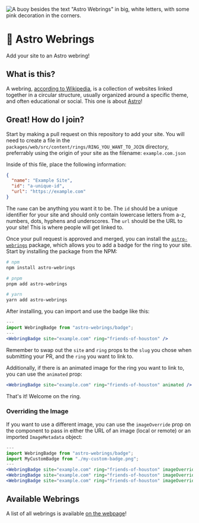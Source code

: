 ![A buoy besides the text "Astro Webrings" in big, white letters, with some pink decoration in the corners.](https://raw.githubusercontent.com/louisescher/astro-webrings/refs/heads/master/packages/web/public/og.png)

# 🛟 Astro Webrings
Add your site to an Astro webring!

## What is this?

A webring, [according to Wikipedia](https://en.wikipedia.org/wiki/Webring), is a collection of websites linked together in a circular structure, usually organized around a specific theme, and often educational or social. This one is about [Astro](https://astro.build)!

## Great! How do I join?

Start by making a pull request on this repository to add your site. You will need to create a file in the `packages/web/src/content/rings/RING_YOU_WANT_TO_JOIN` directory,
preferrably using the origin of your site as the filename: `example.com.json`

Inside of this file, place the following information:

```json
{
  "name": "Example Site",
  "id": "a-unique-id",
  "url": "https://example.com"
}
```
The `name` can be anything you want it to be. The `id` should be a unique identifier for your site and should only contain lowercase letters from a-z, numbers, dots, hyphens and underscores. The `url` should be the URL to your site! This is where people will get linked to.

Once your pull request is approved and merged, you can install the [`astro-webrings`](https://www.npmjs.com/package/astro-webrings) package, which allows you to add a badge for the ring to your site. Start by installing the package from the NPM:

```bash
# npm
npm install astro-webrings

# pnpm
pnpm add astro-webrings

# yarn
yarn add astro-webrings
```

After installing, you can import and use the badge like this:

```jsx
---
import WebringBadge from "astro-webrings/badge";
---
<WebringBadge site="example.com" ring="friends-of-houston" />
```

Remember to swap out the `site` and `ring` props to the `slug` you chose when submitting your PR, and the `ring` you want to link to.

Additionally, if there is an animated image for the ring you want to link to, you can use the `animated` prop:

```jsx
<WebringBadge site="example.com" ring="friends-of-houston" animated />
```

That's it! Welcome on the ring.

### Overriding the Image
If you want to use a different image, you can use the `imageOverride` prop on the component to pass in either the URL of an image (local or remote) or an imported `ImageMetadata` object:

```jsx
---
import WebringBadge from "astro-webrings/badge";
import MyCustomBadge from "./my-custom-badge.png";
---
<WebringBadge site="example.com" ring="friends-of-houston" imageOverride={MyCustomBadge} />
<WebringBadge site="example.com" ring="friends-of-houston" imageOverride={"/path/inside/public/to/my-custom-badge.png"} />
<WebringBadge site="example.com" ring="friends-of-houston" imageOverride={"https://example.com/my-custom-badge.png"} />
```

## Available Webrings
A list of all webrings is available [on the webpage](https://astro-webrings.lou.gg/#available-webrings)!
